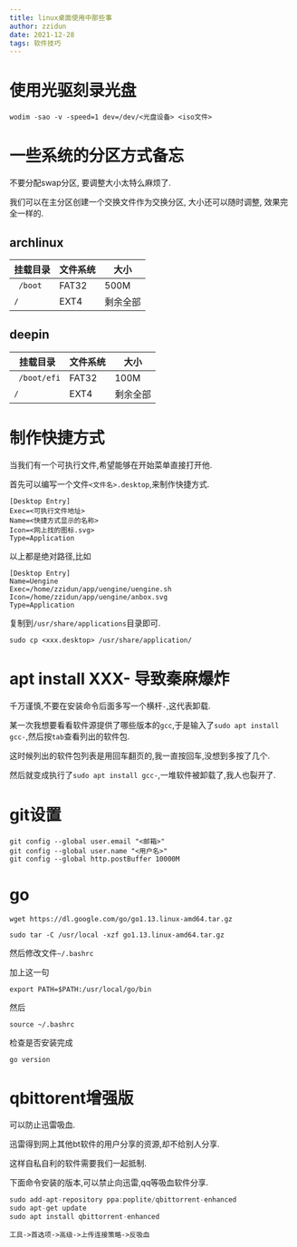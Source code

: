 ```yaml
---
title: linux桌面使用中那些事
author: zzidun
date: 2021-12-28
tags: 软件技巧
---
```


# 使用光驱刻录光盘

```
wodim -sao -v -speed=1 dev=/dev/<光盘设备> <iso文件>
```

# 一些系统的分区方式备忘

不要分配swap分区, 要调整大小太特么麻烦了.

我们可以在主分区创建一个交换文件作为交换分区, 大小还可以随时调整, 效果完全一样的.

## archlinux

| 挂载目录 | 文件系统 | 大小 |
| --- | --- | --- |
| ` /boot` | FAT32 | 500M |
| `/` | EXT4 | 剩余全部 |

## deepin

| 挂载目录 | 文件系统 | 大小 |
| --- | --- | --- |
| ` /boot/efi` | FAT32 | 100M |
| `/` | EXT4 | 剩余全部 |

# 制作快捷方式

当我们有一个可执行文件,希望能够在开始菜单直接打开他.

首先可以编写一个文件`<文件名>.desktop`,来制作快捷方式.

```shell
[Desktop Entry]
Exec=<可执行文件地址>
Name=<快捷方式显示的名称>
Icon=<网上找的图标.svg>
Type=Application
```

以上都是绝对路径,比如

```shell
[Desktop Entry]
Name=Uengine
Exec=/home/zzidun/app/uengine/uengine.sh
Icon=/home/zzidun/app/uengine/anbox.svg
Type=Application
```

复制到`/usr/share/applications`目录即可.

```shell
sudo cp <xxx.desktop> /usr/share/application/
```

# apt install XXX- 导致秦麻爆炸

千万谨慎,不要在安装命令后面多写一个横杆`-`,这代表卸载.

某一次我想要看看软件源提供了哪些版本的`gcc`,于是输入了`sudo apt install gcc-`,然后按`tab`查看列出的软件包.

这时候列出的软件包列表是用回车翻页的,我一直按回车,没想到多按了几个.

然后就变成执行了`sudo apt install gcc-`,一堆软件被卸载了,我人也裂开了.

# git设置

```shell
git config --global user.email "<邮箱>"
git config --global user.name "<用户名>"
git config --global http.postBuffer 10000M
```

# go

```shell
wget https://dl.google.com/go/go1.13.linux-amd64.tar.gz

sudo tar -C /usr/local -xzf go1.13.linux-amd64.tar.gz
```

然后修改文件`~/.bashrc`

加上这一句
```shell
export PATH=$PATH:/usr/local/go/bin
```

然后
```shell
source ~/.bashrc
```

检查是否安装完成

```shell
go version
```

# qbittorent增强版

可以防止迅雷吸血.

迅雷得到网上其他bt软件的用户分享的资源,却不给别人分享.

这样自私自利的软件需要我们一起抵制.

下面命令安装的版本,可以禁止向迅雷,qq等吸血软件分享.

```cpp
sudo add-apt-repository ppa:poplite/qbittorrent-enhanced
sudo apt-get update
sudo apt install qbittorrent-enhanced
```

`工具->首选项->高级->上传连接策略->反吸血`
